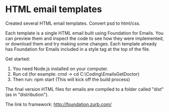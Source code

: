 ﻿# HTML email templates
Created several HTML email templates. 
Convert psd to html/css. 

Each template is a single HTML email built using Foundation for Emails. 
You can preview them and inspect the code to see how they were implemented, or download them and try making some changes.
Each template already has Foundation for Emails included in a style tag at the top of the file.

Get started:

1. You need Node.js installed on your computer.
2. Run cd <project> (for example: cmd -> cd C:\Coding\EmailsGetDoctor)
3. Then run: npm start (This will kick off the build process)

The final version HTML files for emails are compiled to a folder called "dist" (as in "distribution").

The link to framework: http://foundation.zurb.com/